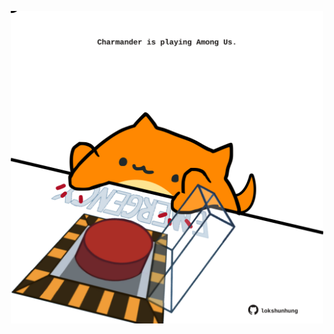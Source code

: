 <!-- built at 03/04/2023, 05:00:54 UTC -->
<p align="center">
  <img width="500" height="500" src="./ReadmeImage.svg">
</p>
